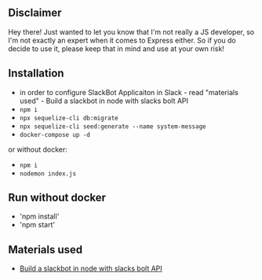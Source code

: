 ## Disclaimer

Hey there! Just wanted to let you know that I'm not really a JS developer, so I'm not exactly an expert when it comes to Express either. So if you do decide to use it, please keep that in mind and use at your own risk!

## Installation

- in order to configure SlackBot Applicaiton in Slack - read "materials used" - Build a slackbot in node with slacks bolt API
- `npm i`
- `npx sequelize-cli db:migrate`
- `npx sequelize-cli seed:generate --name system-message`
- `docker-compose up -d`

or without docker:

- `npm i`
- `nodemon index.js`

## Run without docker

- 'npm install'
- 'npm start'

## Materials used

- [Build a slackbot in node with slacks bolt API](https://blog.logrocket.com/build-a-slackbot-in-node-js-with-slacks-bolt-api/)

